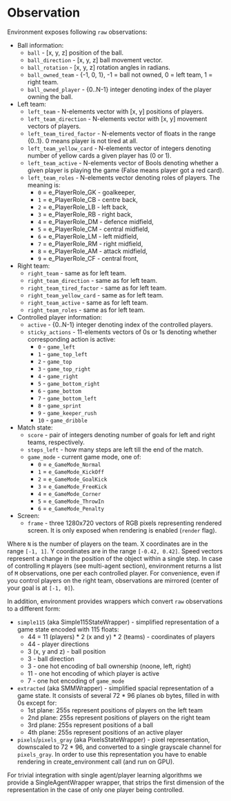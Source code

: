 # Observation #

Environment exposes following `raw` observations:

- Ball information:
    - `ball` - [x, y, z] position of the ball.
    - `ball_direction` - [x, y, z] ball movement vector.
    - `ball_rotation` - [x, y, z] rotation angles in radians.
    - `ball_owned_team` - {-1, 0, 1}, -1 = ball not owned, 0 = left team, 1 = right team.
    - `ball_owned_player` - {0..N-1} integer denoting index of the player owning the ball.
- Left team:
    - `left_team` - N-elements vector with [x, y] positions of players.
    - `left_team_direction` - N-elements vector with [x, y] movement vectors of players.
    - `left_team_tired_factor` - N-elements vector of floats in the range {0..1}. 0 means player is not tired at all.
    - `left_team_yellow_card` - N-elements vector of integers denoting number of yellow cards a given player has (0 or 1).
    - `left_team_active` - N-elements vector of Bools denoting whether a given player is playing the game (False means player got a red card).
    - `left_team_roles` - N-elements vector denoting roles of players. The meaning is:
        - `0` = e_PlayerRole_GK - goalkeeper,
        - `1` = e_PlayerRole_CB - centre back,
        - `2` = e_PlayerRole_LB - left back,
        - `3` = e_PlayerRole_RB - right back,
        - `4` = e_PlayerRole_DM - defence midfield,
        - `5` = e_PlayerRole_CM - central midfield,
        - `6` = e_PlayerRole_LM - left midfield,
        - `7` = e_PlayerRole_RM - right midfield,
        - `8` = e_PlayerRole_AM - attack midfield,
        - `9` = e_PlayerRole_CF - central front,
- Right team:
    - `right_team` - same as for left team.
    - `right_team_direction` - same as for left team.
    - `right_team_tired_factor` - same as for left team.
    - `right_team_yellow_card` - same as for left team.
    - `right_team_active` - same as for left team.
    - `right_team_roles` - same as for left team.
- Controlled player information:
    - `active` - {0..N-1} integer denoting index of the controlled players.
    - `sticky_actions` - 11-elements vectors of 0s or 1s denoting whether corresponding action is active:
        - `0` - `game_left`
        - `1` - `game_top_left`
        - `2` - `game_top`
        - `3` - `game_top_right`
        - `4` - `game_right`
        - `5` - `game_bottom_right`
        - `6` - `game_bottom`
        - `7` - `game_bottom_left`
        - `8` - `game_sprint`
        - `9` - `game_keeper_rush`
        - `10` - `game_dribble`
- Match state:
    - `score` - pair of integers denoting number of goals for left and right teams, respectively.
    - `steps_left` - how many steps are left till the end of the match.
    - `game_mode` - current game mode, one of:
        - `0` = `e_GameMode_Normal`
        - `1` = `e_GameMode_KickOff`
        - `2` = `e_GameMode_GoalKick`
        - `3` = `e_GameMode_FreeKick`
        - `4` = `e_GameMode_Corner`
        - `5` = `e_GameMode_ThrowIn`
        - `6` = `e_GameMode_Penalty`
- Screen:
    - `frame` - three 1280x720 vectors of RGB pixels representing rendered
    screen. It is only exposed when rendering is enabled (`render` flag).

Where `N` is the number of players on the team.
X coordinates are in the range `[-1, 1]`.
Y coordinates are in the range `[-0.42, 0.42]`.
Speed vectors represent a change in the position of the object within a single
step. In case of controlling `M` players (see multi-agent section), environment returns a list
of `M` observations, one per each controlled player. For convenience, even if you control players
on the right team, observations are mirrored (center of your goal is at `[-1, 0]`).

In addition, environment provides wrappers which convert `raw` observations to a different form:

- `simple115` (aka Simple115StateWrapper) - simplified representation of a game state encoded with 115 floats:
    - 44 = 11 (players) * 2 (x and y) * 2 (teams) - coordinates of players
    - 44 - player directions
    - 3 (x, y and z) - ball position
    - 3 - ball direction
    - 3 - one hot encoding of ball ownership (noone, left, right)
    - 11 - one hot encoding of which player is active
    - 7 - one hot encoding of `game_mode`
- `extracted` (aka SMMWrapper) - simplified spacial representation of a game state.
  It consists of several 72 * 96 planes ob bytes, filled in with 0s except for:
   - 1st plane: 255s represent positions of players on the left team
   - 2nd plane: 255s represent positions of players on the right team
   - 3rd plane: 255s represent positions of a ball
   - 4th plane: 255s represent positions of an active player
- `pixels`/`pixels_gray` (aka PixelsStateWrapper) - pixel representation, downscaled to 72 * 96, and converted to a single grayscale channel for `pixels_gray`.
  In order to use this representation you have to enable rendering in create_environment call (and run on GPU).

For trivial integration with single agent/player learning algorithms we provide a SingleAgentWrapper wrapper,
that strips the first dimension of the representation in the case of only one player being controlled.
